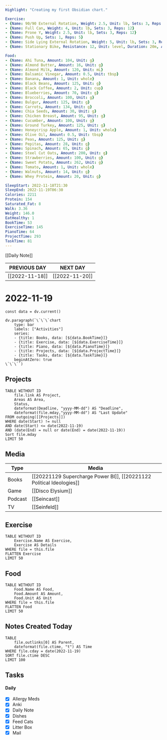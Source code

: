 ```yaml
---
Highlight: "Creating my first Obsidian chart."

Exercise:
- {Name: 90/90 External Rotation, Weight: 2.5, Unit: lb, Sets: 3, Reps: 12}
- {Name: Full Can, Weight: 4, Unit: lb, Sets: 3, Reps: 12}
- {Name: Prone Y, Weight: 2.5, Unit: lb, Sets: 3, Reps: 12}
- {Name: Push Up, Sets: 1, Reps: 5}
- {Name: Side Lying External Rotation, Weight: 5, Unit: lb, Sets: 3, Reps: 12}
- {Name: Stationary Bike, Resistance: 12, Unit: level, Duration: 20m, Avg_HR: 142}

Food:
- {Name: Ahi Tuna, Amount: 104, Unit: g}
- {Name: Almond Butter, Amount: 16, Unit: g}
- {Name: Almond Milk, Amount: 120, Unit: mL}
- {Name: Balsamic Vinegar, Amount: 0.5, Unit: tbsp}
- {Name: Banana, Amount: 1, Unit: whole}
- {Name: Black Beans, Amount: 125, Unit: g}
- {Name: Black Coffee, Amount: 2, Unit: cup}
- {Name: Blueberries, Amount: 70, Unit: g}
- {Name: Broccoli, Amount: 100, Unit: g}
- {Name: Bulgur, Amount: 125, Unit: g}
- {Name: Carrots, Amount: 134, Unit: g}
- {Name: Chia Seeds, Amount: 30, Unit: g}
- {Name: Chicken Breast, Amount: 95, Unit: g}
- {Name: Cucumber, Amount: 100, Unit: g}
- {Name: Ground Turkey, Amount: 125, Unit: g}
- {Name: Honeycrisp Apple, Amount: 1, Unit: whole}
- {Name: Olive Oil, Amount: 0.5, Unit: tbsp}
- {Name: Peas, Amount: 125, Unit: g}
- {Name: Pepitas, Amount: 28, Unit: g}
- {Name: Spinach, Amount: 65, Unit: g}
- {Name: Steel Cut Oats, Amount: 200, Unit: g}
- {Name: Strawberries, Amount: 100, Unit: g}
- {Name: Sweet Potato, Amount: 262, Unit: g}
- {Name: Tomato, Amount: 1, Unit: whole}
- {Name: Walnuts, Amount: 14, Unit: g}
- {Name: Whey Protein, Amount: 20, Unit: g}

SleepStart: 2022-11-18T21:30
SleepEnd: 2022-11-19T06:30
Calories: 2211
Protein: 154
Saturated_Fat: 8
Walk: 3.36
Weight: 146.0
EatHealthy: 1
BookTime: 53
ExerciseTime: 145
PianoTime: 64
ProjectTime: 293
TaskTime: 81
---
```


[[Daily Note]]

| **PREVIOUS DAY**            | **NEXT DAY**               |
| --------------------------- | -------------------------- |
| [[2022-11-18]] | [[2022-11-20]] |

# 2022-11-19
```dataviewjs  
const data = dv.current()  
  
dv.paragraph(`\`\`\`chart  
	type: bar 
	labels: ["Activities"] 
	series:
	- {title: Books, data: [${data.BookTime}]} 
	- {title: Exercise, data: [${data.ExerciseTime}]} 
	- {title: Piano, data: [${data.PianoTime}]} 
	- {title: Projects, data: [${data.ProjectTime}]}
	- {title: Tasks, data: [${data.TaskTime}]}
	beginAtZero: true
\`\`\``) 
```
## Projects
```dataview
TABLE WITHOUT ID
	file.link AS Project,
	Areas AS Area,
	Status,
	dateformat(Deadline, "yyyy-MM-dd") AS "Deadline",
	dateformat(file.mday,"yyyy-MM-dd") AS "Last Update"
FROM outgoing([[Projects]])
WHERE date(Start) != null
AND date(Start) <= date(2022-11-19)
AND (date(End) = null or date(End) = date(2022-11-19))
Sort file.mday
LIMIT 50
```
## Media
| Type    | Media                                              |
| ------- | -------------------------------------------------- |
| Books   | [[20221129 Supercharge Power BI]], [[20221122 Political Ideologies]] |
| Game    | [[Disco Elysium]]                                  |
| Podcast | [[Seincast]]                                       |
| TV      | [[Seinfeld]]                                       |

## Exercise
```dataview
TABLE WITHOUT ID
	Exercise.Name AS Exercise,
	Exercise AS Details
WHERE file = this.file
FLATTEN Exercise
LIMIT 50
```
## Food
```dataview
TABLE WITHOUT ID
	Food.Name AS Food,
	Food.Amount AS Amount,
	Food.Unit AS Unit
WHERE file = this.file
FLATTEN Food
LIMIT 50
```
## Notes Created Today
```dataview
TABLE 
	file.outlinks[0] AS Parent,
	dateformat(file.ctime, "t") AS Time
WHERE file.cday = date(2022-11-19)
SORT file.ctime DESC
LIMIT 100
```
## Tasks
#### Daily
- [x] Allergy Meds
- [x] Anki
- [x] Daily Note
- [x] Dishes
- [x] Feed Cats
- [x] Litter Box
- [x] Mail
